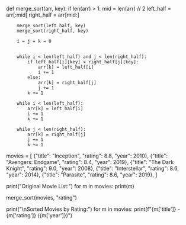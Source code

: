 def merge_sort(arr, key):
    if len(arr) > 1:
        mid = len(arr) // 2
        left_half = arr[:mid]
        right_half = arr[mid:]

        merge_sort(left_half, key)
        merge_sort(right_half, key)

        i = j = k = 0

    
        while i < len(left_half) and j < len(right_half):
            if left_half[i][key] < right_half[j][key]:
                arr[k] = left_half[i]
                i += 1
            else:
                arr[k] = right_half[j]
                j += 1
            k += 1

        while i < len(left_half):
            arr[k] = left_half[i]
            i += 1
            k += 1

        while j < len(right_half):
            arr[k] = right_half[j]
            j += 1
            k += 1


movies = [
    {"title": "Inception", "rating": 8.8, "year": 2010},
    {"title": "Avengers: Endgame", "rating": 8.4, "year": 2019},
    {"title": "The Dark Knight", "rating": 9.0, "year": 2008},
    {"title": "Interstellar", "rating": 8.6, "year": 2014},
    {"title": "Parasite", "rating": 8.6, "year": 2019},
]

print("Original Movie List:")
for m in movies:
    print(m)

merge_sort(movies, "rating")

print("\nSorted Movies by Rating:")
for m in movies:
    print(f"{m['title']} - {m['rating']} ({m['year']})")




